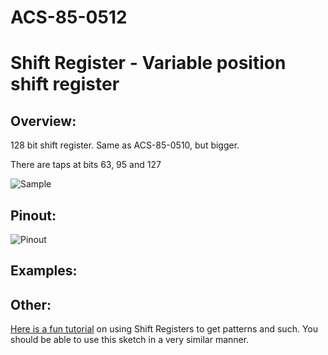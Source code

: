 # ACS-85-0512
Shift Register - Variable position shift register
==============

## Overview:

128 bit shift register.
Same as ACS-85-0510, but bigger.

There are taps at bits 63, 95 and 127



![Sample](https://github.com/robstave/ArduinoComponentSketches/blob/master/ACS-85%20ATTiny85%20sketches/ACS-85-0512/images/sr.png)
 
 
## Pinout:
![Pinout](https://github.com/robstave/ArduinoComponentSketches/blob/master/ACS-85%20ATTiny85%20sketches/ACS-85-0512/images/ACS-85-0512.png)


## Examples:


## Other:

[Here is a fun tutorial](http://hackaday.com/2015/05/04/logic-noise-taming-the-wild-shift-register/) on using Shift Registers to get patterns and such. You should be able to use this sketch in a very similar manner.


 